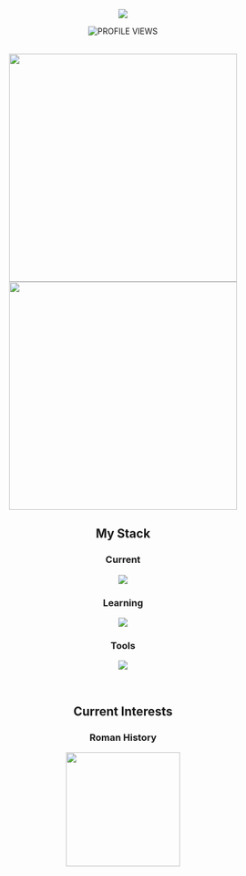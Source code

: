<!-- https://github.com/kyechan99/capsule-render -->
<p align="center">
<img src="https://capsule-render.vercel.app/api?type=transparent&theme=tokyonight&height=100&&section=header&text=Nice%20to%20meet%20you!%20🥳&fontSize=70&fontAlign=50&fontAlignY=50">
</p>

  <div align="center">
    <img src="https://komarev.com/ghpvc/?username=vwOvOwv&color=62baae&style=for-the-badge" alt="PROFILE VIEWS" />
  </div>

</br>
 
<p align="center">
<!-- https://github.com/anuraghazra/github-readme-stats -->
<img align="center" width="400" src="https://github-readme-stats.vercel.app/api?username=vwOvOwv&title_color=6c8ed4&text_color=62baae&icon_color=6c8ed4&include_all_commits=true&show_icons=true&hide_border=true&theme=transparent" />
  
<!-- https://github.com/DenverCoder1/github-readme-streak-stats -->
<img align="center" width="400" src="https://streak-stats.demolab.com?user=vwOvOwv&fire=6c8ed4&currStreakNum=6c8ed4&ring=6c8ed4&currStreakLabel=62baae&stroke=6c8ed4&sideNums=6c8ed4&sideLabels=62baae&dates=62baae&theme=transparent&date_format=%5BY.%5Dn.j&hide_border=true" />


<!-- <img width="800" src="https://github-readme-activity-graph.vercel.app/graph?username=vwOvOwv&theme=github-compact&hide_border=true&area=true&hide_title=true&line=6c8ed4&area_color=62baae" /> -->

</br>

<div align="center">

## My Stack
### Current
<p align="center">
  <a href="https://skillicons.dev">
    <img src="https://skillicons.dev/icons?i=c,cpp,python,matlab,markdown" />
  </a>
</p>

### Learning

<p align="center">
  <a href="https://skillicons.dev">
    <img src="https://skillicons.dev/icons?i=js,html,latex,ai,ps" />
  </a>
</p>


### Tools

<p align="center">
  <a href="https://skillicons.dev">
    <img src="https://skillicons.dev/icons?i=github,vscode,git,docker,pytorch" />
  </a>
</p>

</br>

## Current Interests

### Roman History

<img width="200" align="center" src="https://th.bing.com/th/id/R.b8c6900016cbc2b7aeee1335a86bf937?rik=iyN%2fpQDN1EsSJg&pid=ImgRaw&r=0" />

</div>
